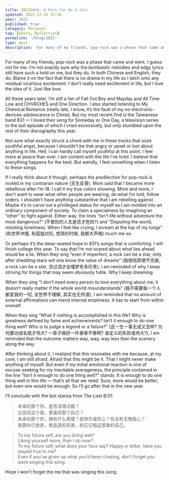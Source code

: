 ```yaml
---
title: 2022&#58; A Rock Can Be A Star
updated: 2022-12-31 23:18
year: 2022
published: true
category: Personal
tag: [Short, Reflection]
permalink: '/blog/2022'
type: post
description: 'For many of my friends, pop-rock was a phase that came and went. I guess not for me. I’m not exactly sure why the bombastic melodies and edgy lyrics still have such a hold on me, but they do. In both Chinese and English, they do. Blame it on the fact that there is no drama in my life so I latch onto any residual vicarious excitement. I don’t really need excitement in life, but I love the idea of it. Just like love.'
---
```


For many of my friends, pop-rock was a phase that came and went. I guess not for me. I’m not exactly sure why the bombastic melodies and edgy lyrics still have such a hold on me, but they do. In both Chinese and English, they do. Blame it on the fact that there is no drama in my life so I latch onto any residual vicarious excitement. I don’t really need excitement in life, but I love the idea of it. Just like love.

All these years later, I’m still a fan of Fall Out Boy and Mayday and All Time Low and CHVRCHES and One Direction. I also started listening to My Chemical Romance (really late, I know, it’s the fault of my no-electronic-devices-adolescence in China). But my most recent find is the Taiwanese band 831 — I loved their song for Someday or One Day, a television series to the last episode of which I cried excessively, but only stumbled upon the rest of their discography this year.

Not sure what exactly struck a chord with me in these tracks that ooze youthful angst, because I shouldn’t be that angry or upset or lost about anything in life. Hell, I can hardly call myself youthful at this point. I feel more at peace than ever. I am content with the life I’ve lived. I believe that everything happens for the best. But weirdly, I feel something when I listen to these songs.

If I really think about it though, perhaps the predilection for pop-rock is rooted in my contrarian nature (天生反骨). Mom said that I became more rebellious after I’m 18. I call it my true colors showing. More and more, I don’t want to wear what other people are wearing, do what I’m told, follow orders. I shouldn’t have anything substantive that I am rebelling against. Maybe it’s to carve out a privileged status for myself as I am molded into an ordinary component of society. To claim a specialness by imagining an “other” to fight against. Either way, the lines “Isn't life without adventure the most dangerous?” (不冒险的人生是否才危险?) and “Disputing the world, resisting loneliness. When I feel like crying, I scream at the top of my lungs” (和世界冲撞, 和孤独对抗, 想哭的时候, 我都大声唱) touch me so.

Or perhaps it’s the deep-seated hope in 831’s songs that is comforting. I will finish college this year. To say that I’m not scared about what lies ahead would be a lie. When they sing “even if imperfect, a rock can be a star, only after shedding tears will one know the value of dreams” (我相信即使不完美, a rock can be a star, 流过泪才会懂梦有多珍贵), I am reminded of why I keep striving for things that may seem obviously futile. Why I keep dreaming.

When they sing “I don’t need every person to love everything about me, it doesn’t really matter if the whole world misunderstands” (我不需要每一个人都爱我的一切, 全世界不理解, 其实也无所谓), I am reminded that no amount of external affirmations can mend internal emptiness. It has to start from within oneself.

When they sing “What if nothing is accomplished in this life? Why is greatness defined by fame and achievements? Isn’t it enough to do one thing well? Who is to judge a legend or a failure?” (这一生一事无成又怎样? 为何要功成名就才伟大? 一辈子做好一件事够不够啊? 谁定义的失败或伟大?), I am reminded that the outcome matters way, way, way less than the scenery along the way.

After thinking about it, I realized that this resonates with me because, at my core, I am still afraid. Afraid that this might be it. That I might never make anything of myself. But even if my initial emotional reaction is one of excuse-seeking for my inevitable averageness, the principle contained in the line “Isn’t it enough to do one thing well?” stands. It is enough to do one thing well in this life — that’s all that we need. Sure, more would be better, but even one would be enough. So I’ll go after that in the new year.

I’ll conclude with the last stanza from _The Last 8/31_:

> 未来的那个你，是否活得过瘾？  
> 比现在这个我，更喜欢那个自己？  
> 未来的那个你，拥有什么表情？是快乐或伤心？有没有无愧我心？  
> 就算你已放弃，曾追逐的风景，别忘记唱这首歌的自己。

> To my future self, are you living well?  
> Liking yourself more, than I do now?  
> To my future self, what does your face say? Happy or bitter, have you stayed true to me?  
> Even if you’ve given up what you’d been chasing, don’t forget you were singing this song.

Hope I won't forget the me that was singing this song.
